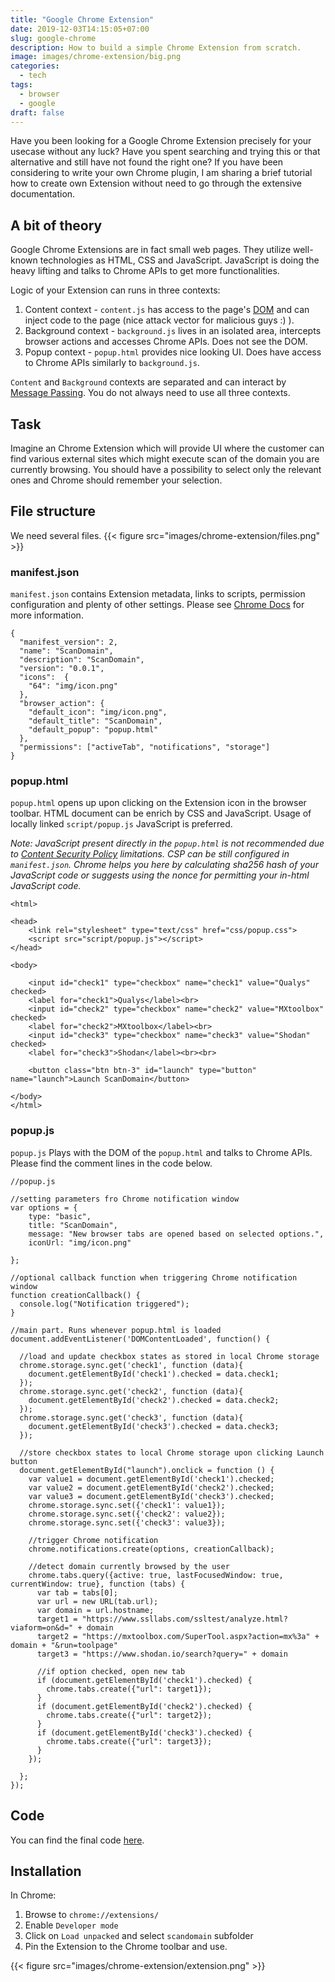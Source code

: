 ```yaml
---
title: "Google Chrome Extension"
date: 2019-12-03T14:15:05+07:00
slug: google-chrome
description: How to build a simple Chrome Extension from scratch.
image: images/chrome-extension/big.png
categories:
  - tech
tags:
  - browser
  - google
draft: false
---
```

Have you been looking for a Google Chrome Extension precisely for your usecase without any luck? Have you spent searching and trying this or that alternative and still have not found the right one? If you have been considering to write your own Chrome plugin, I am sharing a brief tutorial how to create own Extension without need to go through the extensive documentation.

## A bit of theory
Google Chrome Extensions are in fact small web pages. They utilize well-known technologies as HTML, CSS and JavaScript. JavaScript is doing the heavy lifting and talks to Chrome APIs to get more functionalities.

Logic of your Extension can runs in three contexts:
1) Content context - `content.js` has access to the page's [DOM](https://en.wikipedia.org/wiki/Document_Object_Model) and can inject code to the page (nice attack vector for malicious guys :) ).
2) Background context - `background.js` lives in an isolated area, intercepts browser actions and accesses Chrome APIs. Does not see the DOM.
3) Popup context - `popup.html` provides nice looking UI. Does have access to Chrome APIs similarly to `background.js`.

`Content` and `Background` contexts are separated and can interact by [Message Passing](https://developer.chrome.com/extensions/messaging). You do not always need to use all three contexts.

## Task
Imagine an Chrome Extension which will provide UI where the customer can find various external sites which might execute scan of the domain you are currently browsing. You should have a possibility to select only the relevant ones and Chrome should remember your selection.

## File structure
We need several files.
{{< figure src="images/chrome-extension/files.png" >}}

### manifest.json
`manifest.json` contains Extension metadata, links to scripts, permission configuration and plenty of other settings. Please see [Chrome Docs](https://developers.chrome.com/extensions/manifest) for more information.

```
{
  "manifest_version": 2,
  "name": "ScanDomain",
  "description": "ScanDomain",
  "version": "0.0.1",
  "icons":  {
    "64": "img/icon.png"
  },
  "browser_action": {
    "default_icon": "img/icon.png",
    "default_title": "ScanDomain",
    "default_popup": "popup.html"
  },
  "permissions": ["activeTab", "notifications", "storage"]
}
```

### popup.html
`popup.html` opens up upon clicking on the Extension icon in the browser toolbar. HTML document can be enrich by CSS and JavaScript. Usage of locally linked `script/popup.js` JavaScript is preferred.

*Note: JavaScript present directly in the `popup.html` is not recommended due to [Content Security Policy](https://en.wikipedia.org/wiki/Content_Security_Policy) limitations. CSP can be still configured in `manifest.json`. Chrome helps you here by calculating sha256 hash of your JavaScript code or suggests using the nonce for permitting your in-html JavaScript code.*

```
<html>

<head>
    <link rel="stylesheet" type="text/css" href="css/popup.css">
    <script src="script/popup.js"></script>
</head>

<body>

    <input id="check1" type="checkbox" name="check1" value="Qualys" checked>
    <label for="check1">Qualys</label><br>
    <input id="check2" type="checkbox" name="check2" value="MXtoolbox" checked>
    <label for="check2">MXtoolbox</label><br>
    <input id="check3" type="checkbox" name="check3" value="Shodan" checked>
    <label for="check3">Shodan</label><br><br>

    <button class="btn btn-3" id="launch" type="button" name="launch">Launch ScanDomain</button>

</body>
</html>
```

### popup.js
`popup.js` Plays with the DOM of the `popup.html` and talks to Chrome APIs.
Please find the comment lines in the code below.


```
//popup.js

//setting parameters fro Chrome notification window
var options = {
    type: "basic",
    title: "ScanDomain",
    message: "New browser tabs are opened based on selected options.",
    iconUrl: "img/icon.png"

};

//optional callback function when triggering Chrome notification window
function creationCallback() {
  console.log("Notification triggered");
}

//main part. Runs whenever popup.html is loaded
document.addEventListener('DOMContentLoaded', function() {

  //load and update checkbox states as stored in local Chrome storage
  chrome.storage.sync.get('check1', function (data){
    document.getElementById('check1').checked = data.check1;
  });
  chrome.storage.sync.get('check2', function (data){
    document.getElementById('check2').checked = data.check2;
  });
  chrome.storage.sync.get('check3', function (data){
    document.getElementById('check3').checked = data.check3;
  });

  //store checkbox states to local Chrome storage upon clicking Launch button
  document.getElementById("launch").onclick = function () {
    var value1 = document.getElementById('check1').checked;
    var value2 = document.getElementById('check2').checked;
    var value3 = document.getElementById('check3').checked;
    chrome.storage.sync.set({'check1': value1});
    chrome.storage.sync.set({'check2': value2});
    chrome.storage.sync.set({'check3': value3});

    //trigger Chrome notification
    chrome.notifications.create(options, creationCallback);

    //detect domain currently browsed by the user
    chrome.tabs.query({active: true, lastFocusedWindow: true, currentWindow: true}, function (tabs) {
      var tab = tabs[0];
      var url = new URL(tab.url);
      var domain = url.hostname;
      target1 = "https://www.ssllabs.com/ssltest/analyze.html?viaform=on&d=" + domain
      target2 = "https://mxtoolbox.com/SuperTool.aspx?action=mx%3a" + domain + "&run=toolpage"
      target3 = "https://www.shodan.io/search?query=" + domain

      //if option checked, open new tab
      if (document.getElementById('check1').checked) {
        chrome.tabs.create({"url": target1});
      }
      if (document.getElementById('check2').checked) {
        chrome.tabs.create({"url": target2});
      }
      if (document.getElementById('check3').checked) {
        chrome.tabs.create({"url": target3});
      }
    });

  };
});
```

## Code
You can find the final code [here](https://github.com/jkosik/scandomain).

## Installation
In Chrome:
1. Browse to `chrome://extensions/`
2. Enable `Developer mode`
3. Click on `Load unpacked` and select `scandomain` subfolder
4. Pin the Extension to the Chrome toolbar and use.

{{< figure src="images/chrome-extension/extension.png" >}}